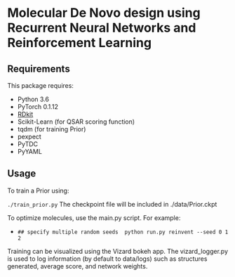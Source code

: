 # Molecular De Novo design using Recurrent Neural Networks and Reinforcement Learning

## Requirements

This package requires:
* Python 3.6
* PyTorch 0.1.12 
* [RDkit](http://www.rdkit.org/docs/Install.html)
* Scikit-Learn (for QSAR scoring function)
* tqdm (for training Prior)
* pexpect
* PyTDC 
* PyYAML

## Usage

To train a Prior using:

`./train_prior.py` 
The checkpoint file will be included in ./data/Prior.ckpt

To optimize molecules, use the main.py script. For example:

* `## specify multiple random seeds 
python run.py reinvent --seed 0 1 2 `

Training can be visualized using the Vizard bokeh app. The vizard_logger.py is used to log information (by default to data/logs) such as structures generated, average score, and network weights.




